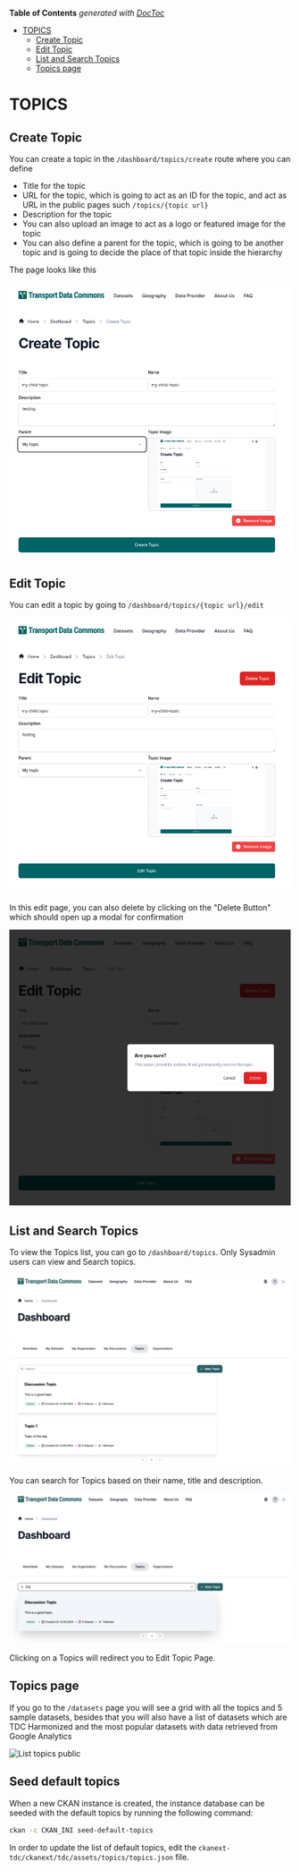 <!-- START doctoc generated TOC please keep comment here to allow auto update -->
<!-- DON'T EDIT THIS SECTION, INSTEAD RE-RUN doctoc TO UPDATE -->
**Table of Contents**  *generated with [DocToc](https://github.com/thlorenz/doctoc)*

- [TOPICS](#topics)
  - [Create Topic](#create-topic)
  - [Edit Topic](#edit-topic)
  - [List and Search Topics](#list-and-search-topics)
  - [Topics page](#topics-page)

<!-- END doctoc generated TOC please keep comment here to allow auto update -->

# TOPICS

## Create Topic

You can create a topic in the `/dashboard/topics/create` route where you can define

- Title for the topic
- URL for the topic, which is going to act as an ID for the topic, and act as URL in the public pages such `/topics/{topic url}`
- Description for the topic
- You can also upload an image to act as a logo or featured image for the topic
- You can also define a parent for the topic, which is going to be another topic and is going to decide the place of that topic inside the hierarchy

The page looks like this

![New topic page](./create.png)

## Edit Topic

You can edit a topic by going to `/dashboard/topics/{topic url}/edit`

![Edit topic page](./edit.png)

In this edit page, you can also delete by clicking on the "Delete Button" which should open up a modal for confirmation

![Delete topic modal](./delete.png)

## List and Search Topics
To view the Topics list, you can go to `/dashboard/topics`.
Only Sysadmin users can view and Search topics.

![List Topics](list.png)

You can search for Topics based on their name, title and description.

![Search Topics](search.png)

Clicking on a Topics will redirect you to Edit Topic Page.

## Topics page

If you go to the `/datasets` page you will see a grid with all the topics and 5 sample datasets, besides that you will also have a list of datasets which are TDC Harmonized and the most popular datasets with data retrieved from Google Analytics

![List topics public](list_public.png)

## Seed default topics

When a new CKAN instance is created, the instance database can be seeded with the default topics by running the following command:

```bash
ckan -c CKAN_INI seed-default-topics
```

In order to update the list of default topics, edit the `ckanext-tdc/ckanext/tdc/assets/topics/topics.json` file.
